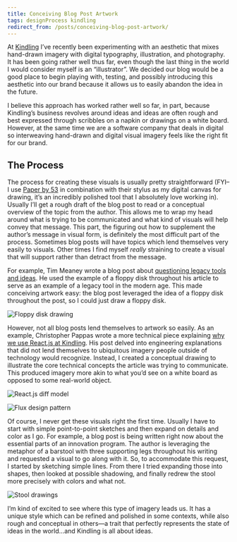 ```yaml
---
title: Conceiving Blog Post Artwork
tags: designProcess kindling
redirect_from: /posts/conceiving-blog-post-artwork/
---
```


At [Kindling](http://www.kindlingapp.com/) I’ve recently been experimenting with an aesthetic that mixes hand-drawn imagery with digital typography, illustration, and photography. It has been going rather well thus far, even though the last thing in the world I would consider myself is an “illustrator”. We decided our blog would be a good place to begin playing with, testing, and possibly introducing this aesthetic into our brand because it allows us to easily abandon the idea in the future.

I believe this approach has worked rather well so far, in part, because Kindling’s business revolves around ideas and ideas are often rough and best expressed through scribbles on a napkin or drawings on a white board. However, at the same time we are a software company that deals in digital so interweaving hand-drawn and digital visual imagery feels like the right fit for our brand.

## The Process

The process for creating these visuals is usually pretty straightforward (FYI–I use [Paper by 53](https://www.fiftythree.com/paper) in combination with their stylus as my digital canvas for drawing, it’s an incredibly polished tool that I absolutely love working in). Usually I’ll get a rough draft of the blog post to read or a conceptual overview of the topic from the author. This allows me to wrap my head around what is trying to be communicated and what kind of visuals will help convey that message. This part, the figuring out how to supplement the author’s message in visual form, is definitely the most difficult part of the process. Sometimes blog posts will have topics which lend themselves very easily to visuals. Other times I find myself *really* straining to create a visual that will support rather than detract from the message.

For example, Tim Meaney wrote a blog post about [questioning legacy tools and ideas](https://www.kindlingapp.com/blog/embrace-change-question-legacy-tools-ideas/). He used the example of a floppy disk throughout his article to serve as an example of a legacy tool in the modern age. This made conceiving artwork easy: the blog post leveraged the idea of a floppy disk throughout the post, so I could just draw a floppy disk.

![Floppy disk drawing](https://cdn.jim-nielsen.com/blog/2015/drawing-floppy-disk.jpg "A floppy disk drawing done for Tim’s blog post around legacy tools")

However, not all blog posts lend themselves to artwork so easily. As an example, Christopher Pappas wrote a more technical piece explaining [why we use React.js at Kindling](https://www.kindlingapp.com/blog/why-kindling-uses-react-js/). His post delved into engineering explanations that did not lend themselves to ubiquitous imagery people outside of technology would recognize. Instead, I created a conceptual drawing to illustrate the core technical concepts the article was trying to communicate. This produced imagery more akin to what you’d see on a white board as opposed to some real-world object.

![React.js diff model](https://cdn.jim-nielsen.com/blog/2015/drawing-react-diff.png "Drawing depicting the advantages of react.js in diffing DOM elements")

![Flux design pattern](https://cdn.jim-nielsen.com/blog/2015/drawing-flux-design-pattern.jpg "A sketch of the flux design pattern leveraged in react.js")

Of course, I never get these visuals right the first time. Usually I have to start with simple point-to-point sketches and then expand on details and color as I go. For example, a blog post is being written right now about the essential parts of an innovation program. The author is leveraging the metaphor of a barstool with three supporting legs throughout his writing and requested a visual to go along with it. So, to accommodate this request, I started by sketching simple lines. From there I tried expanding those into shapes, then looked at possible shadowing, and finally redrew the stool more precisely with colors and what not.

![Stool drawings](https://cdn.jim-nielsen.com/blog/2015/drawing-stool.jpg "Rough to refined sketches of the artwork for a blog post using the metaphor of a stool with supporting legs")

I’m kind of excited to see where this type of imagery leads us. It has a unique style which can be refined and polished in some contexts, while also rough and conceptual in others—a trait that perfectly represents the state of ideas in the world...and Kindling is all about ideas.
